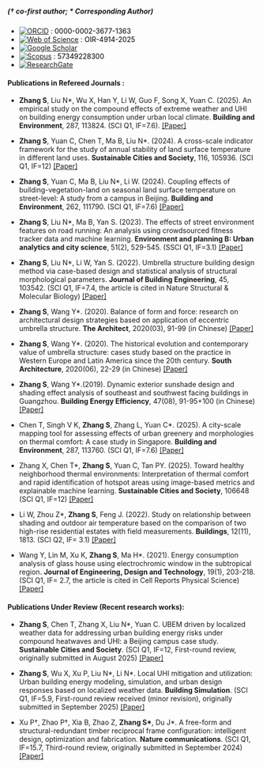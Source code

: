 ##### († co-first author; * Corresponding Author)
- [![ORCID](https://img.shields.io/badge/ORCID-green?style=flat&logo=orcid&logoColor=white)](https://orcid.org/0000-0002-3677-1363) : <a href="https://orcid.org/0000-0002-3677-1363" style="color:black; text-decoration:none;">0000-0002-3677-1363</a>
- [![Web of Science](https://img.shields.io/badge/Web%20of%20Science-darkblue?style=flat&logo=webofscience&logoColor=white)](https://www.webofscience.com/wos/author/record/OIR-4914-2025) : <a href="https://www.webofscience.com/wos/author/record/OIR-4914-2025" style="color:black; text-decoration:none;">OIR-4914-2025</a>
- [![Google Scholar](https://img.shields.io/badge/Google%20Scholar-blue?style=flat&logo=googlescholar&logoColor=white)](https://scholar.google.com/citations?user=GW_6fuUAAAAJ)
- [![Scopus](https://img.shields.io/badge/Scopus-%23FF6A00?style=flat&logo=scopus&logoColor=white)](https://www.scopus.com/authid/detail.uri?authorId=57349228300) : <a href="https://www.scopus.com/authid/detail.uri?authorId=57349228300" style="color:black; text-decoration:none;">57349228300</a>
- [![ResearchGate](https://img.shields.io/badge/ResearchGate-%2362A94E?style=flat&logo=researchgate&logoColor=white)](https://www.researchgate.net/profile/Shuyang-Zhang-17/research)

#### <strong>Publications in Refereed Journals </strong>:

- <strong>Zhang S</strong>, Liu N*, Wu X, Han Y, Li W, Guo F, Song X, Yuan C. (2025). An empirical study on the compound effects of extreme weather and UHI on building energy consumption under urban local climate. <strong>Building and Environment</strong>, 287, 113824. (SCI Q1, IF=7.6). [[Paper]](https://doi.org/10.1016/j.buildenv.2025.113824)

- <strong>Zhang S</strong>, Yuan C, Chen T, Ma B, Liu N*. (2024). A cross-scale indicator framework for the study of annual stability of land surface temperature in different land uses. <strong>Sustainable Cities and Society</strong>, 116, 105936. (SCI Q1, IF=12) [[Paper]](https://doi.org/10.1016/j.scs.2024.105936)

- <strong>Zhang S</strong>, Yuan C, Ma B, Liu N*, Li W. (2024). Coupling effects of building-vegetation-land on seasonal land surface temperature on street-level: A study from a campus in Beijing. <strong>Building and Environment</strong>, 262, 111790. (SCI Q1, IF=7.6) [[Paper]](https://doi.org/10.1016/j.buildenv.2024.111790)

- <strong>Zhang S</strong>, Liu N*, Ma B, Yan S. (2023). The effects of street environment features on road running: An analysis using crowdsourced fitness tracker data and machine learning. <strong>Environment and planning B: Urban analytics and city science</strong>, 51(2), 529-545. (SSCI Q1, IF=3.1) [[Paper]](https://doi.org/10.1177/23998083231185589)

- <strong>Zhang S</strong>, Liu N*, Li W, Yan S. (2022). Umbrella structure building design method via case-based design and statistical analysis of structural morphological parameters. <strong>Journal of Building Engineering</strong>, 45, 103542. (SCI Q1, IF=7.4, the article is cited in Nature Structural & Molecular Biology) [[Paper]](https://doi.org/10.1016/j.jobe.2021.103542)

- <strong>Zhang S</strong>, Wang Y*. (2020). Balance of form and force: research on architectural design strategies based on application of eccentric umbrella structure. <strong>The Architect</strong>, 2020(03), 91-99 (in Chinese) [[Paper]](https://d.wanfangdata.com.cn/periodical/jzs202003013)

- <strong>Zhang S</strong>, Wang Y*. (2020). The historical evolution and contemporary value of umbrella structure: cases study based on the practice in Western Europe and Latin America since the 20th century. <strong>South Architecture</strong>, 2020(06), 22-29 (in Chinese) [[Paper]](https://d.wanfangdata.com.cn/periodical/nfjz202006004)

- <strong>Zhang S</strong>, Wang Y*.(2019). Dynamic exterior sunshade design and shading effect analysis of southeast and southwest facing buildings in Guangzhou. <strong>Building Energy Efficiency</strong>, 47(08), 91-95+100 (in Chinese) [[Paper]](https://d.wanfangdata.com.cn/periodical/fcyyy201908022)

- Chen T, Singh V K, <strong>Zhang S</strong>, Zhang L, Yuan C*. (2025). A city-scale mapping tool for assessing effects of urban greenery and morphologies on thermal comfort: A case study in Singapore. <strong>Building and Environment</strong>, 287, 113760. (SCI Q1, IF=7.6) [[Paper]](https://doi.org/10.1016/j.buildenv.2025.113760)

- Zhang X, Chen T*, <strong>Zhang S</strong>, Yuan C, Tan PY. (2025). Toward healthy neighborhood thermal environments: Interpretation of thermal comfort and rapid identification of hotspot areas using image-based metrics and explainable machine learning. <strong>Sustainable Cities and Society</strong>, 106648 (SCI Q1, IF=12) [[Paper]](https://doi.org/10.1016/j.scs.2025.106648)

- Li W, Zhou Z*, <strong>Zhang S</strong>, Feng J. (2022). Study on relationship between shading and outdoor air temperature based on the comparison of two high-rise residential estates with field measurements. <strong>Buildings</strong>, 12(11), 1813. (SCI Q2, IF= 3.1) [[Paper]](https://doi.org/10.3390/buildings12111813)

- Wang Y, Lin M, Xu K, <strong>Zhang S</strong>, Ma H*. (2021). Energy consumption analysis of glass house using electrochromic window in the subtropical region. <strong>Journal of Engineering, Design and Technology</strong>, 19(1), 203-218. (SCI Q1, IF= 2.7, the article is cited in Cell Reports Physical Science)  [[Paper]](https://doi.org/10.1108/JEDT-12-2019-0348)  

#### <strong> Publications Under Review </strong> (Recent research works):

- <strong>Zhang S</strong>, Chen T, Zhang X, Liu N*, Yuan C. UBEM driven by localized weather data for addressing urban building energy risks under compound heatwaves and UHI: a Beijing campus case study. <strong>Sustainable Cities and Society</strong>. (SCI Q1, IF=12, First-round review, originally submitted in August 2025) [[Paper]](https://papers.ssrn.com/sol3/papers.cfm?abstract_id=5555721) 

- <strong>Zhang S</strong>, Wu X, Xu P, Liu N*, Li N*. Local UHI mitigation and utilization: Urban building energy modeling, simulation, and urban design responses based on localized weather data. <strong>Building Simulation</strong>. (SCI Q1, IF=5.9, First-round review received (minor revision), originally submitted in September 2025) [[Paper]](https://papers.ssrn.com/sol3/papers.cfm?abstract_id=5555862)

- Xu P†, Zhao P†, Xia B, Zhao Z, <strong>Zhang S*</strong>, Du J*. A free-form and structural-redundant timber reciprocal frame configuration: intelligent design, optimization and fabrication. <strong>Nature communications</strong>. (SCI Q1, IF=15.7, Third-round review, originally submitted in September 2024) [[Paper]](https://doi.org/10.21203/rs.3.rs-4799666/v1)

